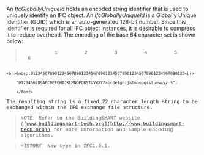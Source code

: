 An _IfcGloballyUniqueId_ holds an encoded string identifier that is used to uniquely identify an IFC object. An _IfcGloballyUniqueId_ is a Globally Unique Identifier (GUID) which is an auto-generated 128-bit number. Since this identifier is required for all IFC object instances, it is desirable to compress it to reduce overhead. The encoding of the base 64 character set is shown below:

> <font face="Courier New" size="-1">        &nbsp;&nbsp;&nbsp;&nbsp;&nbsp;&nbsp;&nbsp;&nbsp;&nbsp;&nbsp;&nbsp;1&nbsp;&nbsp;&nbsp;&nbsp;&nbsp;&nbsp;&nbsp;&nbsp;&nbsp;2&nbsp;&nbsp;&nbsp;&nbsp;&nbsp;&nbsp;&nbsp;&nbsp;&nbsp;3&nbsp;&nbsp;&nbsp;&nbsp;&nbsp;&nbsp;&nbsp;&nbsp;&nbsp;4&nbsp;&nbsp;&nbsp;&nbsp;&nbsp;&nbsp;&nbsp;&nbsp;&nbsp;5&nbsp;&nbsp;&nbsp;&nbsp;&nbsp;&nbsp;&nbsp;&nbsp;&nbsp;6

		<br>&nbsp;0123456789012345678901234567890123456789012345678901234567890123<br>

		"0123456789ABCDEFGHIJKLMNOPQRSTUVWXYZabcdefghijklmnopqrstuvwxyz_$";

        </font>
> 


The resulting string is a fixed 22 character length string to be exchanged within the IFC exchange file structure.

> NOTE&nbsp; Refer to the BuildingSMART website ([www.buildingsmart-tech.org](http://www.buildingsmart-tech.org)) for more information and sample encoding algorithms.

> HISTORY&nbsp; New type in IFC1.5.1.
